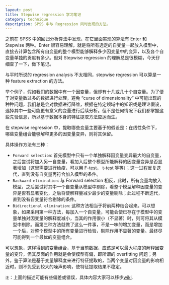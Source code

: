 ```yaml
---
layout: post
title: Stepwise regression 学习笔记
category: technique
description: SPSS 中与 Regression 同时出现的方法。
---
```


之前在 SPSS 中的回归分析算法中发现，在它里面实现的算法有 Enter 和 Stepwise 两种。Enter 很容易理解，就是将所有选定的自变量一起放入模型中，直接去计算包含所有自变量的整个模型能够解释多少因变量中的变异，以及各个自变量单独的贡献有多少。但对 Stepwise regression 的理解总是很模糊，今天仔细查了一下，做下笔记。

与平时所说的 regression analysis 不太相同，stepwise regression 可以算是一种 feature extraction 的方法。

举个例子，假如我们的数据中有一个因变量，但却有十几或几十个自变量。为了便于对变量数过多的数据进行处理，避免 “curse of dimensionality” 中可能出现的种种问题，我们总是会对数据进行降维，根据在特定领域中的知识或是理论假设，选择其中一些可能更有意义的变量进行后续分析。但不是任何情况下我们都掌握这些先验信息，所以基于数据本身的特征提取方法应运而生。

在 stepwise regression 中，提取哪些变量主要基于的假设是：在线性条件下，哪些变量组合能够解释更多的因变量变异，则将其保留。

具体操作方法有三种：

- `Forward selection`: 首先模型中只有一个单独解释因变量变异最大的自变量，之后尝试将加入另一自变量，看加入后整个模型所能解释的因变量变异是否显著增加（这里需要进行检疫，可以用 F-test， t-test 等等）；这一过程反复迭代，直到没有自变量再符合加入模型的条件。
- `Backward elimination`: 与 Forward selection 相反，此时，所有变量均放入模型，之后尝试将其中一个自变量从模型中剔除，看整个模型解释因变量的变异是否有显著变化，之后将使解释量减少最少的变量剔除；此过程不断迭代，直到没有自变量符合剔除的条件。
- `Bidirectional elimination`: 这种方法相当于将前两种结合起来。可以想象，如果采用第一种方法，每加入一个自变量，可能会使已存在于模型中的变量单独对因变量的解释度减小，当其的作用很小（不显著）时，则可将其从模型中剔除。而第三种方法就做了这么一件事，不是一味的增加变量，而是增加一个后，对整个模型中的所有变量进行检验，剔除作用不显著的变量。最终尽可能得到一个最优的变量组合。

可以想象，这样得到的变量组合，基于当前数据，应该是可以最大程度的解释因变量的变异，但其反面的作用就是会使模型有偏，即所谓的 overfitting 问题；另外，鉴于算法是基于变量解释度来进行特征提取的，当两个变量对因变量的影响相近时，则不免受到较大的噪声影响，使特征提取结果不稳定。

`注`：上面的描述可能有些偏差或错误，具体内容大家可以移步[wiki][wiki_link].

[wiki_link]: http://en.wikipedia.org/wiki/Stepwise_regression "Stepwise regression"
